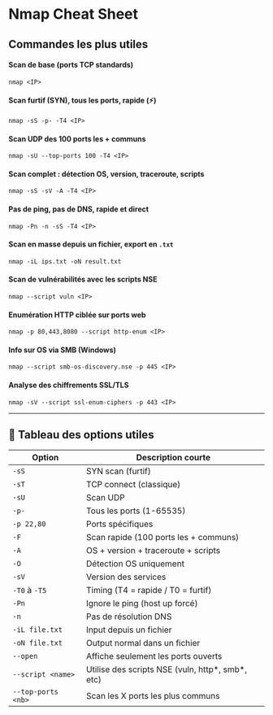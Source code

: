 #  Nmap Cheat Sheet 

##  Commandes les plus utiles

#### Scan de base (ports TCP standards)
```
nmap <IP>
```

####  Scan furtif (SYN), **tous les ports**, rapide (⚡)
```
nmap -sS -p- -T4 <IP>
```

####  Scan UDP des 100 ports les + communs
```
nmap -sU --top-ports 100 -T4 <IP>
```

#### **Scan complet** : détection OS, version, traceroute, scripts
```
nmap -sS -sV -A -T4 <IP>
```

####  **Pas de ping, pas de DNS**, rapide et direct
```
nmap -Pn -n -sS -T4 <IP>
```

####  Scan en masse depuis un fichier, export en `.txt`
```
nmap -iL ips.txt -oN result.txt
```

#### Scan de vulnérabilités avec les scripts NSE
```
nmap --script vuln <IP>
```

#### Enumération HTTP ciblée sur ports web
```
nmap -p 80,443,8080 --script http-enum <IP>
```

#### Info sur OS via SMB (Windows)
```
nmap --script smb-os-discovery.nse -p 445 <IP>
```

####  Analyse des **chiffrements SSL/TLS**
```
nmap -sV --script ssl-enum-ciphers -p 443 <IP>
```


---

## 🧩 Tableau des options utiles

|Option|Description courte|
|---|---|
|`-sS`|SYN scan (furtif)|
|`-sT`|TCP connect (classique)|
|`-sU`|Scan UDP|
|`-p-`|Tous les ports (1-65535)|
|`-p 22,80`|Ports spécifiques|
|`-F`|Scan rapide (100 ports les + communs)|
|`-A`|OS + version + traceroute + scripts|
|`-O`|Détection OS uniquement|
|`-sV`|Version des services|
|`-T0` à `-T5`|Timing (T4 = rapide / T0 = furtif)|
|`-Pn`|Ignore le ping (host up forcé)|
|`-n`|Pas de résolution DNS|
|`-iL file.txt`|Input depuis un fichier|
|`-oN file.txt`|Output normal dans un fichier|
|`--open`|Affiche seulement les ports ouverts|
|`--script <name>`|Utilise des scripts NSE (vuln, http*, smb*, etc)|
|`--top-ports <nb>`|Scan les X ports les plus communs|

